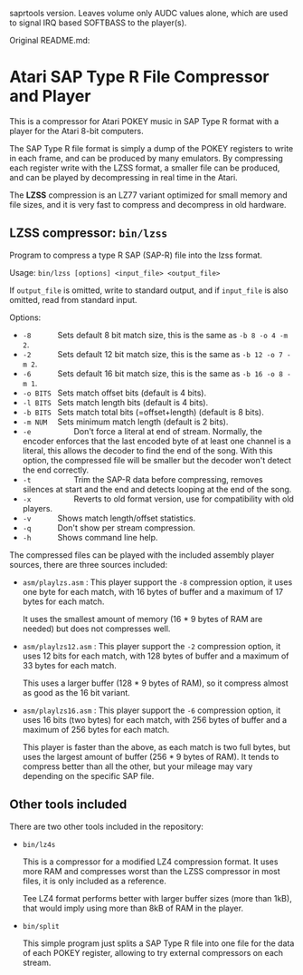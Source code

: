 saprtools version. Leaves volume only AUDC values alone, which are used to signal IRQ based SOFTBASS to the player(s).

Original README.md:

Atari SAP Type R File Compressor and Player
===========================================

This is a compressor for Atari POKEY music in SAP Type R format with a player
for the Atari 8-bit computers.


The SAP Type R file format is simply a dump of the POKEY registers to write in
each frame, and can be produced by many emulators. By compressing each register
write with the LZSS format, a smaller file can be produced, and can be played
by decompressing in real time in the Atari.


The **LZSS** compression is an LZ77 variant optimized for small memory and file
sizes, and it is very fast to compress and decompress in old hardware.


LZSS compressor: `bin/lzss`
---------------------------

Program to compress a type R SAP (SAP-R) file into the lzss format.

Usage: `bin/lzss [options] <input_file> <output_file>`

If `output_file` is omitted, write to standard output, and if `input_file` is
also omitted, read from standard input.

Options:
 - `-8     	` Sets default 8 bit match size, this is the same as `-b 8 -o 4 -m 2`.
 - `-2     	` Sets default 12 bit match size, this is the same as `-b 12 -o 7 -m 2`.
 - `-6     	` Sets default 16 bit match size, this is the same as `-b 16 -o 8 -m 1`.
 - `-o BITS	` Sets match offset bits (default is 4 bits).
 - `-l BITS	` Sets match length bits (default is 4 bits).
 - `-b BITS	` Sets match total bits (=offset+length) (default is 8 bits).
 - `-m NUM 	` Sets minimum match length (default is 2 bits).
 - `-e          ` Don't force a literal at end of stream. Normally, the encoder
                  enforces that the last encoded byte of at least one channel
                  is a literal, this allows the decoder to find the end of the
                  song. With this option, the compressed file will be smaller
                  but the decoder won't detect the end correctly.
 - `-t          ` Trim the SAP-R data before compressing, removes silences at start and
                  the end and detects looping at the end of the song.
 - `-x          ` Reverts to old format version, use for compatibility with old players.
 - `-v     	` Shows match length/offset statistics.
 - `-q     	` Don't show per stream compression.
 - `-h     	` Shows command line help.

The compressed files can be played with the included assembly player sources,
there are three sources included:

 - `asm/playlzs.asm` : This player support the `-8` compression option, it uses
   one byte for each match, with 16 bytes of buffer and a maximum of 17 bytes
   for each match.

   It uses the smallest amount of memory (16 * 9 bytes of RAM are needed) but
   does not compresses well.

 - `asm/playlzs12.asm` : This player support the `-2` compression option, it
   uses 12 bits for each match, with 128 bytes of buffer and a maximum of 33
   bytes for each match.

   This uses a larger buffer (128 * 9 bytes of RAM), so it compress almost as
   good as the 16 bit variant.

 - `asm/playlzs16.asm` : This player support the `-6` compression option, it
   uses 16 bits (two bytes) for each match, with 256 bytes of buffer and a
   maximum of 256 bytes for each match.

   This player is faster than the above, as each match is two full bytes, but
   uses the largest amount of buffer (256 * 9 bytes of RAM). It tends to
   compress better than all the other, but your mileage may vary depending on
   the specific SAP file.


Other tools included
--------------------

There are two other tools included in the repository:

- `bin/lz4s`

  This is a compressor for a modified LZ4 compression format. It uses more RAM
  and compresses worst than the LZSS compressor in most files, it is only
  included as a reference.

  Tee LZ4 format performs better with larger buffer sizes (more than 1kB), that
  would imply using more than 8kB of RAM in the player.


- `bin/split`

  This simple program just splits a SAP Type R file into one file for the data
  of each POKEY register, allowing to try external compressors on each stream.


